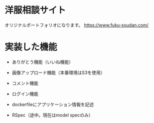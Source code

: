 # 洋服相談サイト

オリジナルポートフォリオになります。
https://www.fuku-soudan.com/

# 実装した機能

* ありがとう機能（いいね機能）

* 画像アップロード機能（本番環境はS3を使用）

* コメント機能

* ログイン機能

* dockerfileにアプリケーション情報を記述

* RSpec（途中。現在はmodel specのみ）
